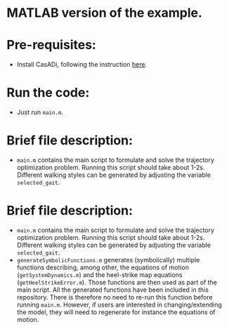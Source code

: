MATLAB version of the example.
==============================

# Pre-requisites:
- Install CasADi, following the instruction [here](https://web.casadi.org/get/).

# Run the code:
- Just run `main.m`. 

# Brief file description:
- `main.m` contains the main script to formulate and solve the trajectory optimization problem. Running this script should take about 1-2s. Different walking styles can be generated by adjusting the variable `selected_gait`.

# Brief file description:
- `main.m` contains the main script to formulate and solve the trajectory optimization problem. Running this script should take about 1-2s. Different walking styles can be generated by adjusting the variable `selected_gait`.
- `generateSymbolicFunctions.m` generates (symbolically) multiple functions describing, among other, the equations of motion (`getSystemDynamics.m`) and the heel-strike map equations (`getHeelStrikeError.m`). Those functions are then used as part of the main script. All the generated functions have been included in this repository. There is therefore no need to re-run this function before running `main.m`. However, if users are interested in changing/extending the model, they will need to regenerate for instance the equations of motion.
